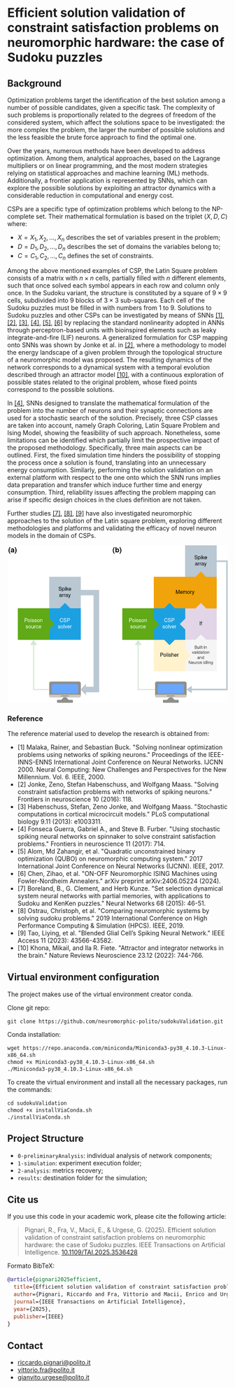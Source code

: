 # <b>Efficient solution validation of constraint satisfaction problems on neuromorphic hardware: the case of Sudoku puzzles</b>
## <b>Background</b>

Optimization problems target the identification of the best solution among a number of possible candidates, given a specific task. The complexity of such problems is proportionally related to the degrees of freedom of the considered system, which affect the solutions space to be investigated: the more complex the problem, the larger the number of possible solutions and the less feasible the brute force approach to find the optimal one.

Over the years, numerous methods have been developed to address optimization. Among them, analytical approaches, based on the Lagrange multipliers or on linear programming, and the most modern strategies relying on statistical approaches and machine learning (ML) methods. Additionally, a frontier application is represented by SNNs, which can explore the possible solutions by exploiting an attractor dynamics with a considerable reduction in computational and energy cost.

CSPs are a specific type of optimization problems which belong to the NP-complete set. Their mathematical formulation is based on the triplet $\langle X, D, C \rangle$ where:

- $X={X_1, X_2, ..., X_n}$ describes the set of variables present in the problem;
- $D={D_1, D_2, ..., D_n}$ describes the set of domains the variables belong to;
- $C={C_1, C_2, ..., C_n}$ defines the set of constraints.


Among the above mentioned examples of CSP, the Latin Square problem consists of a matrix with $n \times n$ cells, partially filled with $n$ different elements, such that once solved each symbol appears in each row and column only once. In the Sudoku variant, the structure is constituted by a square of $9 \times 9$ cells, subdivided into $9$ blocks of $3 \times 3$ sub-squares. Each cell of the Sudoku puzzles must be filled in with numbers from $1$ to $9$. Solutions to Sudoku puzzles and other CSPs can be investigated by means of SNNs [[1]](#1), [[2]](#2), [[3]](#3), [[4]](#4), [[5]](#5), [[6]](#6) by replacing the standard nonlinearity adopted in ANNs through perceptron-based units with bioinspired elements such as leaky integrate-and-fire (LIF) neurons. A generalized formulation for CSP mapping onto SNNs was shown by Jonke et al. in [[2]](#2), where a methodology to model the energy landscape of a given problem through the topological structure of a neuromorphic model was proposed. The resulting dynamics of the network corresponds to a dynamical system with a temporal evolution described through an attractor model [[10]](#10), with a continuous exploration of possible states related to the original problem, whose fixed points correspond to the possible solutions.

In [[4]](#4), SNNs designed to translate the mathematical formulation of the problem into the number of neurons and their synaptic connections are used for a stochastic search of the solution. Precisely, three CSP classes are taken into account, namely Graph Coloring, Latin Square Problem and Ising Model, showing the feasibility of such approach.
Nonetheless, some limitations can be identified which partially limit the prospective impact of the proposed methodology. Specifically, three main aspects can be outlined. First, the fixed simulation time hinders the possibility of stopping the process once a solution is found, translating into an unnecessary energy consumption. Similarly, performing the solution validation on an external platform with respect to the one onto which the SNN runs implies data preparation and transfer which induce further time and energy consumption. Third, reliability issues affecting the problem mapping can arise if specific design choices in the clues definition are not taken.

Further studies [[7]](#7), [[8]](#8), [[9]](#9) have also investigated neuromorphic approaches to the solution of the Latin square problem, exploring different methodologies and platforms and validating the efficacy of novel neuron models in the domain of CSPs.

<center>
    <img src="article/image/pipeline.png">
</center>


### Reference
The reference material used to develop the research is obtained from:

- <a id="1">[1]</a> Malaka, Rainer, and Sebastian Buck. "Solving nonlinear optimization problems using networks of spiking neurons." Proceedings of the IEEE-INNS-ENNS International Joint Conference on Neural Networks. IJCNN 2000. Neural Computing: New Challenges and Perspectives for the New Millennium. Vol. 6. IEEE, 2000.
- <a id="2">[2]</a> Jonke, Zeno, Stefan Habenschuss, and Wolfgang Maass. "Solving constraint satisfaction problems with networks of spiking neurons." Frontiers in neuroscience 10 (2016): 118.
- <a id="3">[3]</a> Habenschuss, Stefan, Zeno Jonke, and Wolfgang Maass. "Stochastic computations in cortical microcircuit models." PLoS computational biology 9.11 (2013): e1003311.
- <a id="4">[4]</a> Fonseca Guerra, Gabriel A., and Steve B. Furber. "Using stochastic spiking neural networks on spinnaker to solve constraint satisfaction problems." Frontiers in neuroscience 11 (2017): 714.
- <a id="5">[5]</a> Alom, Md Zahangir, et al. "Quadratic unconstrained binary optimization (QUBO) on neuromorphic computing system." 2017 International Joint Conference on Neural Networks (IJCNN). IEEE, 2017.
- <a id="6">[6]</a> Chen, Zihao, et al. "ON-OFF Neuromorphic ISING Machines using Fowler-Nordheim Annealers." arXiv preprint arXiv:2406.05224 (2024).
- <a id="7">[7]</a> Boreland, B., G. Clement, and Herb Kunze. "Set selection dynamical system neural networks with partial memories, with applications to Sudoku and KenKen puzzles." Neural Networks 68 (2015): 46-51.
- <a id="8">[8]</a> Ostrau, Christoph, et al. "Comparing neuromorphic systems by solving sudoku problems." 2019 International Conference on High Performance Computing & Simulation (HPCS). IEEE, 2019.
- <a id="9">[9]</a> Tao, Liying, et al. "Blended Glial Cell’s Spiking Neural Network." IEEE Access 11 (2023): 43566-43582.
- <a id="10">[10]</a> Khona, Mikail, and Ila R. Fiete. "Attractor and integrator networks in the brain." Nature Reviews Neuroscience 23.12 (2022): 744-766.


## Virtual environment configuration

The project makes use of the virtual environment creator conda.

Clone git repo:
```
git clone https://github.com/neuromorphic-polito/sudokuValidation.git
```
Conda installation:
```
wget https://repo.anaconda.com/miniconda/Miniconda3-py38_4.10.3-Linux-x86_64.sh
chmod +x Miniconda3-py38_4.10.3-Linux-x86_64.sh
./Miniconda3-py38_4.10.3-Linux-x86_64.sh
```
To create the virtual environment and install all the necessary packages, run the commands:
```
cd sudokuValidation
chmod +x installViaConda.sh
./installViaConda.sh
```


## Project Structure
- `0-preliminaryAnalysis`: individual analysis of network components;
- `1-simulation`: experiment execution folder;
- `2-analysis`: metrics recovery;
- `results`: destination folder for the simulation;


## Cite us

If you use this code in your academic work, please cite the following article:

> Pignari, R., Fra, V., Macii, E., & Urgese, G. (2025). Efficient solution validation of constraint satisfaction problems on neuromorphic hardware: the case of Sudoku puzzles. IEEE Transactions on Artificial Intelligence. [10.1109/TAI.2025.3536428](https://doi.org/10.1109/TAI.2025.3536428)

Formato BibTeX:
```bibtex
@article{pignari2025efficient,
  title={Efficient solution validation of constraint satisfaction problems on neuromorphic hardware: the case of Sudoku puzzles},
  author={Pignari, Riccardo and Fra, Vittorio and Macii, Enrico and Urgese, Gianvito},
  journal={IEEE Transactions on Artificial Intelligence},
  year={2025},
  publisher={IEEE}
}
```


## Contact
- riccardo.pignari@polito.it
- vittorio.fra@polito.it
- gianvito.urgese@polito.it
 